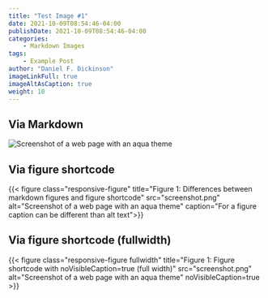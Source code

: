 ```yaml
---
title: "Test Image #1"
date: 2021-10-09T08:54:46-04:00
publishDate: 2021-10-09T08:54:46-04:00
categories:
    - Markdown Images
tags:
    - Example Post
author: "Daniel F. Dickinson"
imageLinkFull: true
imageAltAsCaption: true
weight: 10
---
```


## Via Markdown

![Screenshot of a web page with an aqua theme](featured-screenshot.png)

## Via figure shortcode

{{< figure class="responsive-figure" title="Figure 1: Differences between markdown figures and figure shortcode" src="screenshot.png" alt="Screenshot of a web page with an aqua theme" caption="For a figure caption can be different than alt text">}}

## Via figure shortcode (fullwidth)

{{< figure class="responsive-figure fullwidth" title="Figure 1: Figure shortcode with noVisibleCaption=true (full width)" src="screenshot.png" alt="Screenshot of a web page with an aqua theme" noVisibleCaption=true >}}
